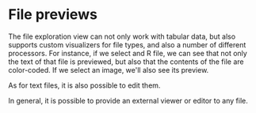 # File previews

The file exploration view can not only work with tabular data, but also supports custom visualizers for file types, and
also a number of different processors. For instance, if we select and R file, we can see that not only the text of that
file is previewed, but also that the contents of the file are color-coded. If we select an image, we'll also see its
preview.

As for text files, it is also possible to edit them.

In general, it is possible to provide an external viewer or editor to any file.